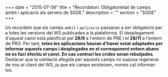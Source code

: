 +++
date        = "2015-07-06"
title       = "Recordatori: Obligatorietat de camps àmbit i aplicació als serveis de SGDE."
description = ""
section     = "SGDE"
+++

Us recordem que els camps `ambit` i `aplicacio` passaran a ser obligatoris per a totes les versions del WS publicades a la plataforma. El desplegament d'aquest canvi està planificat pel **28/9** a l'entorn de PRE i el **28/11** a l'entorn de PRO. Per tant, **totes les aplicacions hauran d'haver estat adaptades per informar aquests camps i desplegades en el corresponent entorn abans no es faci efectiu el canvi. En cas contrari les crides seran rebutjades**. Destacar que la validació afegida per aquests camps no suposa  regenerar de nou el client del WS, ja que els camps existeixen, només cal informar-los.
